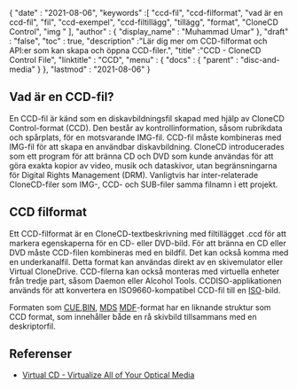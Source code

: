 {
  "date" : "2021-08-06",
  "keywords" :[ "ccd-fil", "ccd-filformat", "vad är en ccd-fil", "fil", "ccd-exempel", "ccd-filtillägg", "tillägg", "format", "CloneCD Control", "img " ],
  "author" : {
    "display_name" : "Muhammad Umar"
},
  "draft" : "false",
   "toc" : true,
  "description" :"Lär dig mer om CCD-filformat och API:er som kan skapa och öppna CCD-filer.",
  "title" :"CCD - CloneCD Control File",
  "linktitle" : "CCD",
  "menu" : {
    "docs" : {
      "parent" : "disc-and-media"
}
},
  "lastmod" : "2021-08-06"
}

## Vad är en CCD-fil?

En CCD-fil är känd som en diskavbildningsfil skapad med hjälp av CloneCD Control-format (CCD). Den består av kontrollinformation, såsom rubrikdata och spårplats, för en motsvarande IMG-fil. CCD-fil måste kombineras med IMG-fil för att skapa en användbar diskavbildning. CloneCD introducerades som ett program för att bränna CD och DVD som kunde användas för att göra exakta kopior av video, musik och dataskivor, utan begränsningarna för Digital Rights Management (DRM). Vanligtvis har inter-relaterade CloneCD-filer som IMG-, CCD- och SUB-filer samma filnamn i ett projekt.

## CCD filformat

Ett CCD-filformat är en CloneCD-textbeskrivning med filtillägget .ccd för att markera egenskaperna för en CD- eller DVD-bild. För att bränna en CD eller DVD måste CCD-filen kombineras med en bildfil. Det kan också komma med en underkanalfil. Detta format kan användas direkt av en skivemulator eller Virtual CloneDrive. CCD-filerna kan också monteras med virtuella enheter från tredje part, såsom Daemon eller Alcohol Tools. CCDISO-applikationen används för att konvertera en ISO9660-kompatibel CCD-fil till en [ISO](/sv/compression/iso/)-bild.

Formaten som [CUE](/sv/disc-and-media/cue/),[BIN](/sv/disc-and-media/bin/), [MDS]() [MDF]()-format har en liknande struktur som CCD format, som innehåller både en rå skivbild tillsammans med en deskriptorfil.

## Referenser

* [Virtual CD - Virtualize All of Your Optical Media](https://www.virtualcd-online.com/)


